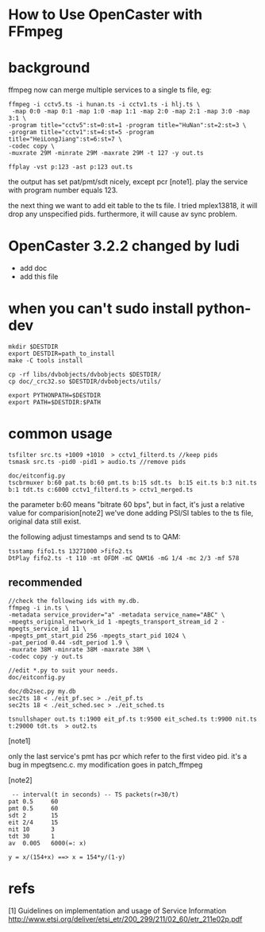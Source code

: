 How to Use OpenCaster with FFmpeg
====

# background
ffmpeg now can merge multiple services to a single ts file, eg:

```{r, engine='bash', count_lines}
ffmpeg -i cctv5.ts -i hunan.ts -i cctv1.ts -i hlj.ts \
 -map 0:0 -map 0:1 -map 1:0 -map 1:1 -map 2:0 -map 2:1 -map 3:0 -map 3:1 \
-program title="cctv5":st=0:st=1 -program title="HuNan":st=2:st=3 \
-program title="cctv1":st=4:st=5 -program title="HeiLongJiang":st=6:st=7 \
-codec copy \
-muxrate 29M -minrate 29M -maxrate 29M -t 127 -y out.ts

ffplay -vst p:123 -ast p:123 out.ts
```
the output has set pat/pmt/sdt nicely, except pcr [note1]. play the service with program number equals 123.

   the next thing we want to add eit table to the ts file.
I tried mplex13818, it will drop any unspecified pids. furthermore, it will cause av sync problem.
 

# OpenCaster 3.2.2 changed by ludi
 * add doc
 * add this file

# when you can't sudo install python-dev
```
mkdir $DESTDIR
export DESTDIR=path_to_install
make -C tools install

cp -rf libs/dvbobjects/dvbobjects $DESTDIR/
cp doc/_crc32.so $DESTDIR/dvbobjects/utils/

export PYTHONPATH=$DESTDIR
export PATH=$DESTDIR:$PATH
```

# common usage

```
tsfilter src.ts +1009 +1010  > cctv1_filterd.ts //keep pids
tsmask src.ts -pid0 -pid1 > audio.ts //remove pids

doc/eitconfig.py 
tscbrmuxer b:60 pat.ts b:60 pmt.ts b:15 sdt.ts  b:15 eit.ts b:3 nit.ts b:1 tdt.ts c:6000 cctv1_filterd.ts > cctv1_merged.ts
```

the parameter b:60 means "bitrate 60 bps", but in fact, it's just a relative value for comparision[note2]
we've done adding PSI/SI tables to the ts file, original data still exist.

the following adjust timestamps and send ts to QAM:

    tsstamp fifo1.ts 13271000 >fifo2.ts
    DtPlay fifo2.ts -t 110 -mt OFDM -mC QAM16 -mG 1/4 -mc 2/3 -mf 578

## recommended
```
//check the following ids with my.db.
ffmpeg -i in.ts \
-metadata service_provider="a" -metadata service_name="ABC" \
-mpegts_original_network_id 1 -mpegts_transport_stream_id 2 -mpegts_service_id 11 \
-mpegts_pmt_start_pid 256 -mpegts_start_pid 1024 \
-pat_period 0.44 -sdt_period 1.9 \
-muxrate 38M -minrate 38M -maxrate 38M \
-codec copy -y out.ts

//edit *.py to suit your needs.
doc/eitconfig.py

doc/db2sec.py my.db
sec2ts 18 < ./eit_pf.sec > ./eit_pf.ts
sec2ts 18 < ./eit_sched.sec > ./eit_sched.ts

tsnullshaper out.ts t:1900 eit_pf.ts t:9500 eit_sched.ts t:9900 nit.ts t:29000 tdt.ts  > out2.ts 
```

[note1]

only the last service's pmt has pcr which refer to the first video pid. it's a bug in mpegtsenc.c.
my modification goes in patch_ffmpeg

[note2]

```
 -- interval(t in seconds) -- TS packets(r=30/t)
pat 0.5		60
pmt 0.5		60
sdt 2		15
eit 2/4		15
nit 10		3
tdt 30		1
av  0.005	6000(=: x)

y = x/(154+x) ==> x = 154*y/(1-y)
```

# refs
[1] Guidelines on implementation and usage of Service Information
http://www.etsi.org/deliver/etsi_etr/200_299/211/02_60/etr_211e02p.pdf

